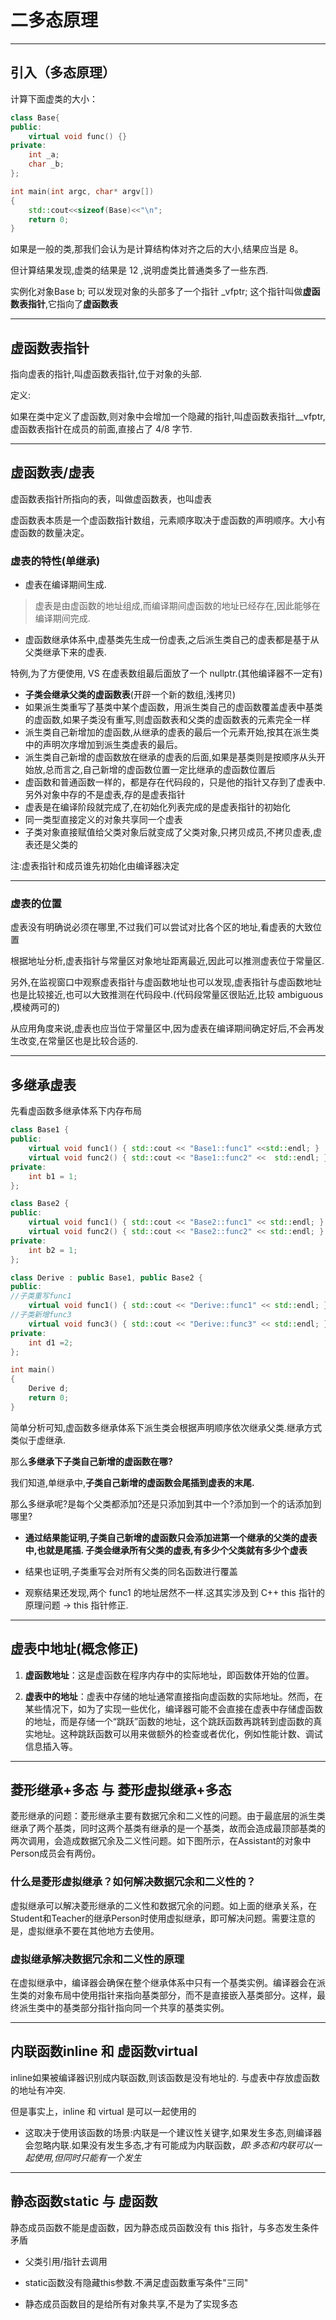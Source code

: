 # 二多态原理

---

## 引入（多态原理）

计算下面虚类的大小：

```cpp
class Base{
public:
    virtual void func() {}
private:
    int _a;
    char _b;
};

int main(int argc, char* argv[])
{
    std::cout<<sizeof(Base)<<"\n";
    return 0;
}
```

如果是一般的类,那我们会认为是计算结构体对齐之后的大小,结果应当是 8。

但计算结果发现,虚类的结果是 12 ,说明虚类比普通类多了一些东西.

实例化对象Base b; 可以发现对象的头部多了一个指针 _vfptr; 这个指针叫做**虚函数表指针**,它指向了**虚函数表**

---

## 虚函数表指针

指向虚表的指针,叫虚函数表指针,位于对象的头部.

定义:

​ 如果在类中定义了虚函数,则对象中会增加一个隐藏的指针,叫虚函数表指针__vfptr,虚函数表指针在成员的前面,直接占了 4/8 字节.

---

## 虚函数表/虚表

虚函数表指针所指向的表，叫做虚函数表，也叫虚表

虚函数表本质是一个虚函数指针数组，元素顺序取决于虚函数的声明顺序。大小有虚函数的数量决定。

### 虚表的特性(单继承)

- 虚表在编译期间生成.

> 虚表是由虚函数的地址组成,而编译期间虚函数的地址已经存在,因此能够在编译期间完成.

- 虚函数继承体系中,虚基类先生成一份虚表,之后派生类自己的虚表都是基于从父类继承下来的虚表.

特例,为了方便使用, VS 在虚表数组最后面放了一个 nullptr.(其他编译器不一定有)

- **子类会继承父类的虚函数表**(开辟一个新的数组,浅拷贝)
- 如果派生类重写了基类中某个虚函数，用派生类自己的虚函数覆盖虚表中基类的虚函数,如果子类没有重写,则虚函数表和父类的虚函数表的元素完全一样
- 派生类自己新增加的虚函数,从继承的虚表的最后一个元素开始,按其在派生类中的声明次序增加到派生类虚表的最后。
- 派生类自己新增的虚函数放在继承的虚表的后面,如果是基类则是按顺序从头开始放,总而言之,自己新增的虚函数位置一定比继承的虚函数位置后
- 虚函数和普通函数一样的，都是存在代码段的，只是他的指针又存到了虚表中.另外对象中存的不是虚表,存的是虚表指针
- 虚表是在编译阶段就完成了,在初始化列表完成的是虚表指针的初始化
- 同一类型直接定义的对象共享同一个虚表
- 子类对象直接赋值给父类对象后就变成了父类对象,只拷贝成员,不拷贝虚表,虚表还是父类的

注:虚表指针和成员谁先初始化由编译器决定

---

### 虚表的位置

虚表没有明确说必须在哪里,不过我们可以尝试对比各个区的地址,看虚表的大致位置

根据地址分析,虚表指针与常量区对象地址距离最近,因此可以推测虚表位于常量区.

另外,在监视窗口中观察虚表指针与虚函数地址也可以发现,虚表指针与虚函数地址也是比较接近,也可以大致推测在代码段中.(代码段常量区很贴近,比较 ambiguous ,模棱两可的)

从应用角度来说,虚表也应当位于常量区中,因为虚表在编译期间确定好后,不会再发生改变,在常量区也是比较合适的.

---

## 多继承虚表

先看虚函数多继承体系下内存布局

```cpp
class Base1 {
public:
    virtual void func1() { std::cout << "Base1::func1" <<std::endl; }
    virtual void func2() { std::cout << "Base1::func2" <<  std::endl; }
private:
    int b1 = 1;
};

class Base2 {
public:
    virtual void func1() { std::cout << "Base2::func1" << std::endl; }
    virtual void func2() { std::cout << "Base2::func2" << std::endl; }
private:
    int b2 = 1;
};

class Derive : public Base1, public Base2 {
public:
//子类重写func1
    virtual void func1() { std::cout << "Derive::func1" << std::endl; }
//子类新增func3
    virtual void func3() { std::cout << "Derive::func3" << std::endl; }
private:
    int d1 =2;
};

int main()
{
    Derive d;
    return 0;
}
```

简单分析可知,虚函数多继承体系下派生类会根据声明顺序依次继承父类.继承方式类似于虚继承.

那么**多继承下子类自己新增的虚函数在哪?**

我们知道,单继承中,**子类自己新增的虚函数会尾插到虚表的末尾.**

那么多继承呢?是每个父类都添加?还是只添加到其中一个?添加到一个的话添加到哪里?

- **通过结果能证明,子类自己新增的虚函数只会添加进第一个继承的父类的虚表中,也就是尾插.
子类会继承所有父类的虚表,有多少个父类就有多少个虚表**

- 结果也证明,子类重写会对所有父类的同名函数进行覆盖

- 观察结果还发现,两个 func1 的地址居然不一样.这其实涉及到 C++ this 指针的原理问题 -> this 指针修正.

---

## 虚表中地址(概念修正)

1. **虚函数地址**：这是虚函数在程序内存中的实际地址，即函数体开始的位置。

2. **虚表中的地址**：虚表中存储的地址通常直接指向虚函数的实际地址。然而，在某些情况下，如为了实现一些优化，编译器可能不会直接在虚表中存储虚函数的地址，而是存储一个“跳跃”函数的地址，这个跳跃函数再跳转到虚函数的真实地址。这种跳跃函数可以用来做额外的检查或者优化，例如性能计数、调试信息插入等。

---

## 菱形继承+多态 与 菱形虚拟继承+多态

菱形继承的问题：菱形继承主要有数据冗余和二义性的问题。由于最底层的派生类继承了两个基类，同时这两个基类有继承的是一个基类，故而会造成最顶部基类的两次调用，会造成数据冗余及二义性问题。如下图所示，在Assistant的对象中Person成员会有两份。

### 什么是菱形虚拟继承？如何解决数据冗余和二义性的？

虚拟继承可以解决菱形继承的二义性和数据冗余的问题。如上面的继承关系，在Student和Teacher的继承Person时使用虚拟继承，即可解决问题。需要注意的是，虚拟继承不要在其他地方去使用。

### 虚拟继承解决数据冗余和二义性的原理

在虚拟继承中，编译器会确保在整个继承体系中只有一个基类实例。编译器会在派生类的对象布局中使用指针来指向基类部分，而不是直接嵌入基类部分。这样，最终派生类中的基类部分指针指向同一个共享的基类实例。

---

## 内联函数inline 和 虚函数virtual

inline如果被编译器识别成内联函数,则该函数是没有地址的. 与虚表中存放虚函数的地址有冲突.

但是事实上，inline 和 virtual 是可以一起使用的

- 这取决于使用该函数的场景:内联是一个建议性关键字,如果发生多态,则编译器会忽略内联.如果没有发生多态,才有可能成为内联函数，*即:多态和内联可以一起使用,但同时只能有一个发生*

---

## 静态函数static 与 虚函数
静态成员函数不能是虚函数，因为静态成员函数没有 this 指针，与多态发生条件矛盾

- 父类引用/指针去调用

- static函数没有隐藏this参数.不满足虚函数重写条件"三同"

- 静态成员函数目的是给所有对象共享,不是为了实现多态
